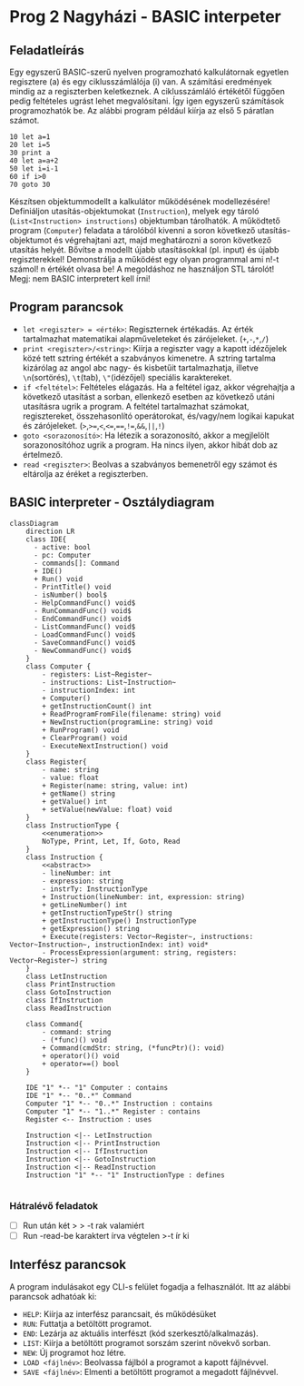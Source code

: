 # Prog 2 Nagyházi - BASIC interpeter
## Feladatleírás
Egy egyszerű BASIC-szerű nyelven programozható kalkulátornak egyetlen regisztere (a) és egy ciklusszámlálója (i) van. A számítási eredmények mindig az a regiszterben keletkeznek. A ciklusszámláló értékétől függően pedig feltételes ugrást lehet megvalósítani. Így igen egyszerű számítások programozhatók be. Az alábbi program például kiírja az első 5 páratlan számot.
```
10 let a=1
20 let i=5
30 print a
40 let a=a+2
50 let i=i-1
60 if i>0
70 goto 30
```
Készítsen objektummodellt a kalkulátor működésének modellezésére! Definiáljon utasítás-objektumokat (`Instruction`), melyek egy tároló (`List<Instruction> instructions`) objektumban tárolhatók. A működtető program (`Computer`) feladata a tárolóból kivenni a soron következő utasítás-objektumot és végrehajtani azt, majd meghatározni a soron következő utasítás helyét.
Bővítse a modellt újabb utasításokkal (pl. input) és újabb regiszterekkel!
Demonstrálja a működést egy olyan programmal ami n!-t számol! n értékét olvasa be! A megoldáshoz ne használjon STL tárolót!  
Megj: nem BASIC interpretert kell írni!

## Program parancsok

- `let <regiszter> = <érték>`: Regiszternek értékadás. Az érték tartalmazhat matematikai alapműveleteket és zárójeleket. (`+`,`-`,`*`,`/`)
- `print <regiszter>/<string>`: Kiírja a regiszter vagy a kapott idézőjelek közé tett sztring értékét a szabványos kimenetre. A sztring tartalma kizárólag az angol abc nagy- és kisbetűit tartalmazhatja, illetve `\n`(sortörés), `\t`(tab), `\"`(idézőjel) speciális karaktereket.
- `if <feltétel>`: Feltételes elágazás. Ha a feltétel igaz, akkor végrehajtja a következő utasítást a sorban, ellenkező esetben az következő utáni utasításra ugrik a program. A feltétel tartalmazhat számokat, regisztereket, összehasonlító operátorokat, és/vagy/nem logikai kapukat és zárójeleket. (`>`,`>=`,`<`,`<=`,`==`,`!=`,`&&`,`||`,`!`)
- `goto <sorazonosító>`: Ha létezik a sorazonosító, akkor a megjlelölt sorazonosítóhoz ugrik a program. Ha nincs ilyen, akkor hibát dob az értelmező.
- `read <regiszter>`: Beolvas a szabványos bemenetről egy számot és eltárolja az éréket a regiszterben.


## BASIC interpreter - Osztálydiagram
```mermaid
classDiagram
    direction LR
    class IDE{
      - active: bool
      - pc: Computer
      - commands[]: Command
      + IDE()
      + Run() void
      - PrintTitle() void
      - isNumber() bool$
      - HelpCommandFunc() void$
      - RunCommandFunc() void$
      - EndCommandFunc() void$
      - ListCommandFunc() void$
      - LoadCommandFunc() void$
      - SaveCommandFunc() void$
      - NewCommandFunc() void$
    }
    class Computer {
        - registers: List~Register~
        - instructions: List~Instruction~
        - instructionIndex: int
        + Computer()
        + getInstructionCount() int
        + ReadProgramFromFile(filename: string) void
        + NewInstruction(programLine: string) void
        + RunProgram() void
        + ClearProgram() void
        - ExecuteNextInstruction() void
    }    
    class Register{
        - name: string
        - value: float
        + Register(name: string, value: int)
        + getName() string
        + getValue() int
        + setValue(newValue: float) void
    }
    class InstructionType { 
        <<enumeration>>
        NoType, Print, Let, If, Goto, Read 
    }
    class Instruction {
        <<abstract>>
        - lineNumber: int
        - expression: string
        - instrTy: InstructionType
        + Instruction(lineNumber: int, expression: string)
        + getLineNumber() int
        + getInstructionTypeStr() string
        + getInstructionType() InstructionType
        + getExpression() string
        + Execute(registers: Vector~Register~, instructions: Vector~Instruction~, instructionIndex: int) void*
        - ProcessExpression(argument: string, registers: Vector~Register~) string
    }
    class LetInstruction
    class PrintInstruction
    class GotoInstruction
    class IfInstruction
    class ReadInstruction
    
    class Command{
        - command: string
        - (*func)() void
        + Command(cmdStr: string, (*funcPtr)(): void)
        + operator()() void
        + operator==() bool
    }
    
    IDE "1" *-- "1" Computer : contains    
    IDE "1" *-- "0..*" Command
    Computer "1" *-- "0..*" Instruction : contains
    Computer "1" *-- "1..*" Register : contains
    Register <-- Instruction : uses

    Instruction <|-- LetInstruction
    Instruction <|-- PrintInstruction
    Instruction <|-- IfInstruction
    Instruction <|-- GotoInstruction
    Instruction <|-- ReadInstruction
    Instruction "1" *-- "1" InstructionType : defines
    
```

### Hátralévő feladatok
- [ ] Run után két > > -t rak valamiért
- [ ] Run -read-be karaktert írva végtelen >-t ír ki 

## Interfész parancsok
A program indulásakot egy CLI-s felület fogadja a felhasználót. Itt az alábbi parancsok adhatóak ki:

- `HELP`: Kiírja az interfész parancsait, és működésüket
- `RUN`: Futtatja a betöltött programot.
- `END`: Lezárja az aktuális interfészt (kód szerkesztő/alkalmazás).
- `LIST`: Kiírja a betöltött programot sorszám szerint növekvő sorban.
- `NEW`: Új programot hoz létre.
- `LOAD <fájlnév>`: Beolvassa fájlból a programot a kapott fájlnévvel.
- `SAVE <fájlnév>`: Elmenti a betöltött programot a megadott fájlnévvel.

